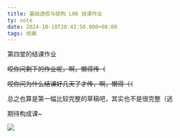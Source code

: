 ```yaml
---
title: 基础透视与结构 L08 结课作业
ty: note
date: 2024-10-10T20:43:50.000+08:00
tags: 绘画
---
```


第四堂的结课作业

~~哎你问剩下的作业呢，啊，懒得传（~~

~~哎你问为什么结课好几天了才传，啊，懒得（（~~

总之也算是第一幅比较完整的草稿吧，其实也不是很完整（逃

期待构成课~

![](https://oss.443eb9.dev/islandsmedia/19/work.png)
